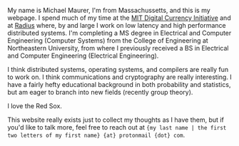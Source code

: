 
My name is Michael Maurer, I'm from Massachussetts, and this is my webpage. I spend much of my time at the [MIT Digital Currency Initiative](https://dci.mit.edu/) and at [Radius](https://www.radiustech.xyz/) where, by and large I work on low latency and high performance distributed systems. I'm completing a MS degree in Electrical and Computer Engineering (Computer Systems) from the College of Engineering at Northeastern University, from where I previously received a BS in Electrical and Computer Engineering (Electrical Engineering). 

I think distributed systems, operating systems, and compilers are really fun to work on. I think communications and cryptography are really interesting. I have a fairly hefty educational background in both probability and statistics, but am eager to branch into new fields (recently group theory). 

I love the Red Sox. 

This website really exists just to collect my thoughts as I have them, but if you'd like to talk more, feel free to reach out at `{my last name | the first two letters of my first name} {at} protonmail {dot} com`.